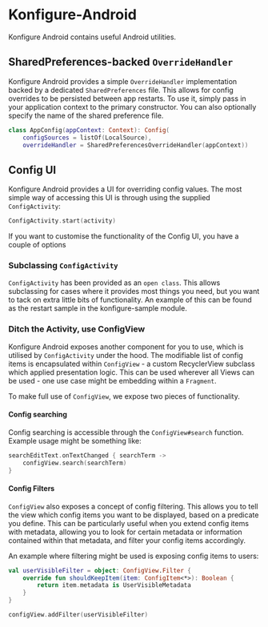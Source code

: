# Konfigure-Android
Konfigure Android contains useful Android utilities. 

## SharedPreferences-backed `OverrideHandler`
Konfigure Android provides a simple `OverrideHandler` implementation backed by a dedicated `SharedPreferences` file. This allows for config overrides
to be persisted between app restarts. To use it, simply pass in your application context to the primary constructor. You can also optionally specify 
the name of the shared preference file.

```kotlin
class AppConfig(appContext: Context): Config(
	configSources = listOf(LocalSource),
	overrideHandler = SharedPreferencesOverrideHandler(appContext))
```

## Config UI
Konfigure Android provides a UI for overriding config values. The most simple way of accessing this UI is through using the supplied `ConfigActivity`:
```kotlin
ConfigActivity.start(activity)
```

If you want to customise the functionality of the Config UI, you have a couple of options

### Subclassing `ConfigActivity`
`ConfigActivity` has been provided as an `open class`. This allows subclassing for cases where it provides most things you need,
but you want to tack on extra little bits of functionality. An example of this can be found as the restart sample in the konfigure-sample module.

### Ditch the Activity, use ConfigView
Konfigure Android exposes another component for you to use, which is utilised by `ConfigActivity` under the hood. The modifiable list of config items is encapsulated within
`ConfigView` - a custom RecyclerView subclass which applied presentation logic. This can be used wherever all Views can be used - one use case might be embedding within a `Fragment`.

To make full use of `ConfigView`, we expose two pieces of functionality.

#### Config searching
Config searching is accessible through the `ConfigView#search` function. Example usage might be something like:
```kotlin
searchEditText.onTextChanged { searchTerm -> 
	configView.search(searchTerm)
}
```

#### Config Filters
`ConfigView` also exposes a concept of config filtering. This allows you to tell the view which config items you want to be displayed, based on a predicate you define. This can be 
particularly useful when you extend config items with metadata, allowing you to look for certain metadata or information contained within that metadata, and filter your config items accordingly. 

An example where filtering might be used is exposing config items to users:
```kotlin
val userVisibleFilter = object: ConfigView.Filter {
	override fun shouldKeepItem(item: ConfigItem<*>): Boolean {
		return item.metadata is UserVisibleMetadata
	}
}

configView.addFilter(userVisibleFilter)
```
